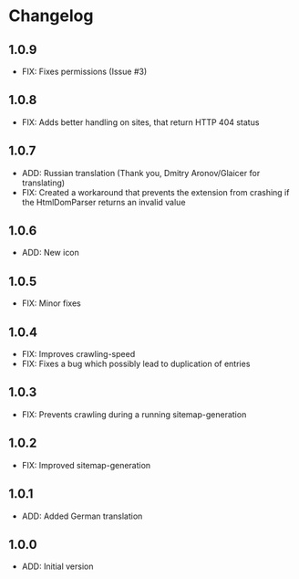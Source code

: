 # Changelog

## 1.0.9

- FIX: Fixes permissions (Issue #3)


## 1.0.8

- FIX: Adds better handling on sites, that return HTTP 404 status

## 1.0.7

- ADD: Russian translation (Thank you, Dmitry Aronov/Glaicer for translating)
- FIX: Created a workaround that prevents the extension from crashing if the HtmlDomParser returns an invalid value

## 1.0.6

- ADD: New icon

## 1.0.5

- FIX: Minor fixes

## 1.0.4

- FIX: Improves crawling-speed
- FIX: Fixes a bug which possibly lead to duplication of entries

## 1.0.3

- FIX: Prevents crawling during a running sitemap-generation

## 1.0.2

- FIX: Improved sitemap-generation

## 1.0.1

- ADD: Added German translation

## 1.0.0

- ADD: Initial version